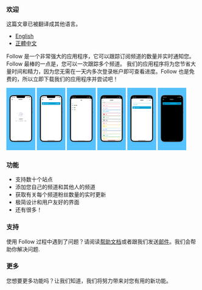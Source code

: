 ### 欢迎

这篇文章已被翻译成其他语言。
- [English](./README.html)
- [正體中文](./README_zh-Hant.html)

Follow 是一个非常强大的应用程序，它可以跟踪订阅频道的数量并实时通知您。Follow 最棒的一点是，您可以一次跟踪多个频道。 我们的应用程序将为您节省大量时间和精力，因为您无需在一天内多次登录帐户即可查看进度。Follow 也是免费的，所以立即下载我们的应用程序并尝试吧！

<img alr="Empty View" src="/app-screenshots/zh-Hans/6.5-inch%20Empty.png" width="15%" height="15%">
<img alr="Home View" src="/app-screenshots/zh-Hans/6.5-inch%20Home.png" width="15%" height="15%">
<img alr="Categories" src="/app-screenshots/zh-Hans/6.5-inch%20Categories.png" width="15%" height="15%">
<img alr="Multiple sites" src="/app-screenshots/zh-Hans/6.5-inch%20Add.png" width="15%" height="15%">
<img alr="Add channel" src="/app-screenshots/zh-Hans/6.5-inch%20Site.png" width="15%" height="15%">
<img alr="Dark mode" src="/app-screenshots/zh-Hans/6.5-inch%20Dark.png" width="15%" height="15%">

### 功能

- 支持数十个站点
- 添加您自己的频道和其他人的频道
- 获取有关每个频道粉丝数量的实时更新
- 极简设计和用户友好的界面
- 还有很多！

### 支持

使用 Follow 过程中遇到了问题？请阅读[帮助文档](./DOC_zh-Hans.html)或者跟我们发送[邮件](mailto:billowstudio@gmail.com)。我们会帮助你解决问题.

### 更多

您想要更多功能吗？让我们知道，我们将努力带来对您有用的新功能。
